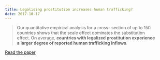 ```yaml
---
title: Legalising prostitution increases human trafficking?
date: 2017-10-17
---
```


<!--kg-card-begin: html--><blockquote>
<p>Our quantitative empirical analysis for a cross- section of up to 150 countries shows that the scale effect dominates the substitution effect. On average, <strong>countries with legalized prostitution experience a larger degree of reported human trafficking inflows</strong>.</p>
</blockquote>
<p><!----></p>
<p><a href="https://www.sciencedirect.com/science/article/pii/S0305750X12001453?via%3Dihub">Read the paper</a></p>
<!--kg-card-end: html-->